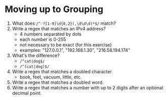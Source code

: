 # Moving up to Grouping

1. What does `/^-?[1-9]\d{0,2}(,\d\d\d)*$/` match?
2. Write a regex that matches an IPv4 address?
    - 4 numbers separated by dots
    - each number is 0-255
    - not necessary to be exact (for this exercise)
    - examples: "127.0.0.1", "192.168.1.30", "216.58.194.174"
3. What's the difference?
    - `/^cat|dog$/`
    - `/^(cat|dog)$/`
4. Write a regex that matches a doubled character.
    - book, feet, vacuum, little, etc.
5. Write a regex that matches a doubled word.
6. Write a regex that matches a number with up to 2 digits after
   an optional decimal point.

